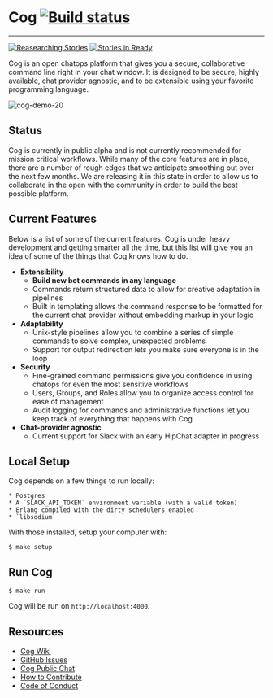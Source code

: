 # Cog  [![Build status](https://badge.buildkite.com/ce01baf77e07a728f3d80575254634c3d63d8a5eda69ba7fb3.svg?branch=master)](https://buildkite.com/operable/cog)

------

[![Reasearching Stories](https://badge.waffle.io/operable/cog.svg?label=research&title=Researching)](http://waffle.io/operable/cog)
[![Stories in Ready](https://badge.waffle.io/operable/cog.svg?label=ready&title=Ready)](http://waffle.io/operable/cog)

Cog is an open chatops platform that gives you a secure, collaborative command line right in your chat window. It is designed to be secure, highly available, chat provider agnostic, and to be extensible using your favorite programming language.

![cog-demo-20](https://cloud.githubusercontent.com/assets/1198/13233523/00b9f602-d982-11e5-9177-9442e3ff54de.gif)

## Status

Cog is currently in public alpha and is not currently recommended for mission critical workflows. While many of the core features are in place, there are a number of rough edges that we anticipate smoothing out over the next few months. We are releasing it in this state in order to allow us to collaborate in the open with the community in order to build the best possible platform.

## Current Features

Below is a list of some of the current features. Cog is under heavy development and getting smarter all the time, but this list will give you an idea of some of the things that Cog knows how to do.

* **Extensibility**
  * __Build new bot commands in any language__
  * Commands return structured data to allow for creative adaptation in pipelines
  * Built in templating allows the command response to be formatted for the current chat provider without embedding markup in your logic
* **Adaptability**
  * Unix-style pipelines allow you to combine a series of simple commands to solve complex, unexpected problems
  * Support for output redirection lets you make sure everyone is in the loop
* **Security**
  * Fine-grained command permissions give you confidence in using chatops for even the most sensitive workflows
  * Users, Groups, and Roles allow you to organize access control for ease of management
  * Audit logging for commands and administrative functions let you keep track of everything that happens with Cog
* **Chat-provider agnostic**
  * Current support for Slack with an early HipChat adapter in progress

## Local Setup

Cog depends on a few things to run locally:

    * Postgres
    * A `SLACK_API_TOKEN` environment variable (with a valid token)
    * Erlang compiled with the dirty schedulers enabled
    * `libsodium`

With those installed, setup your computer with:

    $ make setup

## Run Cog

    $ make run

Cog will be run on `http://localhost:4000`.

## Resources

* [Cog Wiki](https://github.com/operable/cog/wiki)
* [GitHub Issues](https://github.com/operable/cog/issues)
* [Cog Public Chat](http://slack.operable.io/)
* [How to Contribute](https://github.com/operable/cog/blob/master/CONTRIBUTING.md)
* [Code of Conduct](https://github.com/operable/cog/blob/master/CODE_OF_CONDUCT.md)
